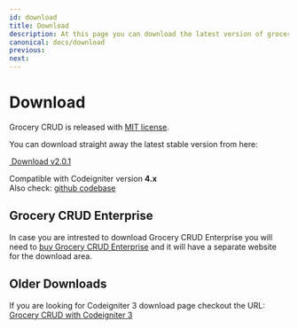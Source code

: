 ```yaml
---
id: download
title: Download
description: At this page you can download the latest version of grocery CRUD for Codeigniter 4.
canonical: docs/download
previous:
next:
---
```


# Download
Grocery CRUD is released with <a href="https://github.com/scoumbourdis/grocery-crud-codeigniter-4/blob/master/license-mit.txt" target="_blank">MIT license</a>.

You can download straight away the latest stable version from here:

<a class="btn btn-success btn-large" href="https://github.com/scoumbourdis/grocery-crud-codeigniter-4/archive/2.0.1.zip" rel="nofollow">
    <span class="icon icon-download"></span>
    &nbsp;Download v2.0.1
</a>

Compatible with Codeigniter version <strong>4.x</strong><br>
Also check:
<a href="https://github.com/scoumbourdis/grocery-crud-codeigniter-4" target="_blank">github codebase</a>

## Grocery CRUD Enterprise

In case you are intrested to download Grocery CRUD Enterprise you will need to [buy Grocery CRUD Enterprise](/enterprise#purchase) and it will have a separate website for the download area.

## Older Downloads

If you are looking for Codeigniter 3 download page checkout the URL: [Grocery CRUD with Codeigniter 3](/v1.x/downloads)






